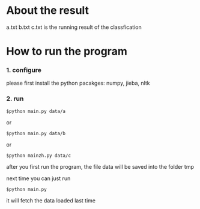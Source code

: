 # About the result

a.txt b.txt c.txt is the running result of the classfication

# How to run the program
### 1. configure
please first install the python pacakges: numpy, jieba, nltk
### 2. run
```
$python main.py data/a
```
or
```
$python main.py data/b
```
or
```
$python mainzh.py data/c
```

after you first run the program, the file data will be saved into the folder tmp

next time you can just run
```
$python main.py
```
it will fetch the data loaded last time
